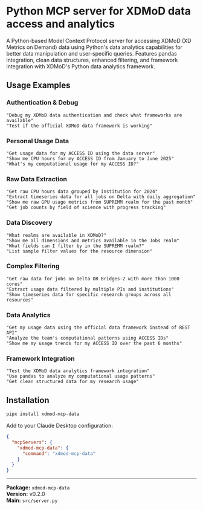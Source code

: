 # Python MCP server for XDMoD data access and analytics

A Python-based Model Context Protocol server for accessing XDMoD (XD Metrics on Demand) data using Python's data analytics capabilities for better data manipulation and user-specific queries. Features pandas integration, clean data structures, enhanced filtering, and framework integration with XDMoD's Python data analytics framework.

## Usage Examples

### **Authentication & Debug**

```
"Debug my XDMoD data authentication and check what frameworks are available"
"Test if the official XDMoD data framework is working"
```

### **Personal Usage Data**

```
"Get usage data for my ACCESS ID using the data server"
"Show me CPU hours for my ACCESS ID from January to June 2025"
"What's my computational usage for my ACCESS ID?"
```

### **Raw Data Extraction**

```
"Get raw CPU hours data grouped by institution for 2024"
"Extract timeseries data for all jobs on Delta with daily aggregation"
"Show me raw GPU usage metrics from SUPREMM realm for the past month"
"Get job counts by field of science with progress tracking"
```

### **Data Discovery**

```
"What realms are available in XDMoD?"
"Show me all dimensions and metrics available in the Jobs realm"
"What fields can I filter by in the SUPREMM realm?"
"List sample filter values for the resource dimension"
```

### **Complex Filtering**

```
"Get raw data for jobs on Delta OR Bridges-2 with more than 1000 cores"
"Extract usage data filtered by multiple PIs and institutions"
"Show timeseries data for specific research groups across all resources"
```

### **Data Analytics**

```
"Get my usage data using the official data framework instead of REST API"
"Analyze the team's computational patterns using ACCESS IDs"
"Show me my usage trends for my ACCESS ID over the past 6 months"
```

### **Framework Integration**

```
"Test the XDMoD data analytics framework integration"
"Use pandas to analyze my computational usage patterns"
"Get clean structured data for my research usage"
```


## Installation

```bash
pipx install xdmod-mcp-data
```

Add to your Claude Desktop configuration:

```json
{
  "mcpServers": {
    "xdmod-mcp-data": {
      "command": "xdmod-mcp-data"
    }
  }
}
```



---

**Package:** `xdmod-mcp-data`  
**Version:** v0.2.0  
**Main:** `src/server.py`
